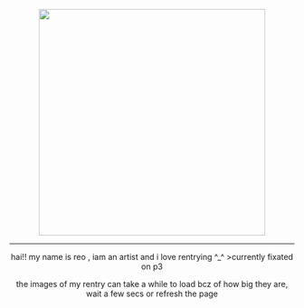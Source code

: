 <p align="center"><img src="https://i.imgur.com/ZNNlN2U.png&=80" width="400">

***
<p align ="center">hai!! my name is reo , iam an artist and i love rentrying ^_^
>currently fixated on p3 <p align="center">the images of my rentry can take a while to load bcz of how big they are, wait a few secs or refresh the page
<!--
**P3reload/P3reload** is a ✨ _special_ ✨ repository because its `README.md` (this file) appears on your GitHub profile.

Here are some ideas to get you started:

- 🔭 I’m currently working on ...
- 🌱 I’m currently learning ...
- 👯 I’m looking to collaborate on ...
- 🤔 I’m looking for help with ...
- 💬 Ask me about ...
- 📫 How to reach me: ...
- 😄 Pronouns: ...
- ⚡ Fun fact: ...
-->
